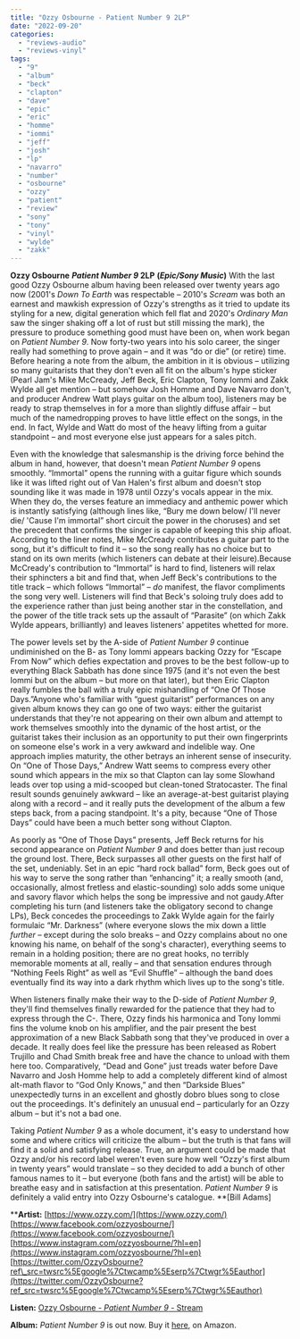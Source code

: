 ```yaml
---
title: "Ozzy Osbourne - Patient Number 9 2LP"
date: "2022-09-20"
categories: 
  - "reviews-audio"
  - "reviews-vinyl"
tags: 
  - "9"
  - "album"
  - "beck"
  - "clapton"
  - "dave"
  - "epic"
  - "eric"
  - "homme"
  - "iommi"
  - "jeff"
  - "josh"
  - "lp"
  - "navarro"
  - "number"
  - "osbourne"
  - "ozzy"
  - "patient"
  - "review"
  - "sony"
  - "tony"
  - "vinyl"
  - "wylde"
  - "zakk"
---
```


**Ozzy Osbourne** **_Patient Number 9_ 2LP** **(_Epic/Sony Music_)** With the last good Ozzy Osbourne album having been released over twenty years ago now (2001's _Down To Earth_ was respectable – 2010's _Scream_ was both an earnest and mawkish expression of Ozzy's strengths as it tried to update its styling for a new, digital generation which fell flat and 2020's _Ordinary Man_ saw the singer shaking off a lot of rust but still missing the mark), the pressure to produce something good must have been on, when work began on _Patient Number 9_. Now forty-two years into his solo career, the singer really had something to prove again – and it was “do or die” (or retire) time. Before hearing a note from the album, the ambition in it is obvious – utilizing so many guitarists that they don't even all fit on the album's hype sticker (Pearl Jam's Mike McCready, Jeff Beck, Eric Clapton, Tony Iommi and Zakk Wylde all get mention – but somehow Josh Homme and Dave Navarro don't, and producer Andrew Watt plays guitar on the album too), listeners may be ready to strap themselves in for a more than slightly diffuse affair – but much of the namedropping proves to have little effect on the songs, in the end. In fact, Wylde and Watt do most of the heavy lifting from a guitar standpoint – and most everyone else just appears for a sales pitch.

Even with the knowledge that salesmanship is the driving force behind the album in hand, however, that doesn't mean _Patient Number 9_ opens smoothly. “Immortal” opens the running with a guitar figure which sounds like it was lifted right out of Van Halen's first album and doesn't stop sounding like it was made in 1978 until Ozzy's vocals appear in the mix. When they do, the verses feature an immediacy and anthemic power which is instantly satisfying (although lines like, “Bury me down below/ I'll never die/ 'Cause I'm immortal” short circuit the power in the choruses) and set the precedent that confirms the singer is capable of keeping this ship afloat. According to the liner notes, Mike McCready contributes a guitar part to the song, but it's difficult to find it – so the song really has no choice but to stand on its own merits (which listeners can debate at their leisure).Because McCready's contribution to “Immortal” is hard to find, listeners will relax their sphincters a bit and find that, when Jeff Beck's contributions to the title track – which follows “Immortal” – _do_ manifest, the flavor compliments the song very well. Listeners will find that Beck's soloing truly does add to the experience rather than just being another star in the constellation, and the power of the title track sets up the assault of “Parasite” (on which Zakk Wylde appears, brilliantly) and leaves listeners' appetites whetted for more.

The power levels set by the A-side of _Patient Number 9_ continue undiminished on the B- as Tony Iommi appears backing Ozzy for “Escape From Now” which defies expectation and proves to be the best follow-up to everything Black Sabbath has done since 1975 (and it's not even the best Iommi but on the album – but more on that later), but then Eric Clapton really fumbles the ball with a truly epic mishandling of “One Of Those Days.”Anyone who's familiar with “guest guitarist” performances on any given album knows they can go one of two ways: either the guitarist understands that they're not appearing on their own album and attempt to work themselves smoothly into the dynamic of the host artist, or the guitarist takes their inclusion as an opportunity to put their own fingerprints on someone else's work in a very awkward and indelible way. One approach implies maturity, the other betrays an inherent sense of insecurity. On “One of Those Days,” Andrew Watt seems to compress every other sound which appears in the mix so that Clapton can lay some Slowhand leads over top using a mid-scooped but clean-toned Stratocaster. The final result sounds genuinely awkward – like an average-at-best guitarist playing along with a record – and it really puts the development of the album a few steps back, from a pacing standpoint. It's a pity, because “One of Those Days” could have been a much better song without Clapton.

As poorly as “One of Those Days” presents, Jeff Beck returns for his second appearance on _Patient Number 9_ and does better than just recoup the ground lost. There, Beck surpasses all other guests on the first half of the set, undeniably. Set in an epic “hard rock ballad” form, Beck goes out of his way to serve the song rather than “enhancing” it; a really smooth (and, occasionally, almost fretless and elastic-sounding) solo adds some unique and savory flavor which helps the song be impressive and not gaudy.After completing his turn (and listeners take the obligatory second to change LPs), Beck concedes the proceedings to Zakk Wylde again for the fairly formulaic “Mr. Darkness” (where everyone slows the mix down a little _further_ – except during the solo breaks – and Ozzy complains about no one knowing his name, on behalf of the song's character), everything seems to remain in a holding position; there are no great hooks, no terribly memorable moments at all, really – and that sensation endures through “Nothing Feels Right” as well as “Evil Shuffle” – although the band does eventually find its way into a dark rhythm which lives up to the song's title.

When listeners finally make their way to the D-side of _Patient Number 9_, they'll find themselves finally rewarded for the patience that they had to express through the C-. There, Ozzy finds his harmonica and Tony Iommi fins the volume knob on his amplifier, and the pair present the best approximation of a new Black Sabbath song that they've produced in over a decade. It really does feel like the pressure has been released as Robert Trujillo and Chad Smith break free and have the chance to unload with them here too. Comparatively, “Dead and Gone” just treads water before Dave Navarro and Josh Homme help to add a completely different kind of almost alt-math flavor to “God Only Knows,” and then “Darkside Blues” unexpectedly turns in an excellent and ghostly dobro blues song to close out the proceedings. It's definitely an unusual end – particularly for an Ozzy album – but it's not a bad one.

Taking _Patient Number 9_ as a whole document, it's easy to understand how some and where critics will criticize the album – but the truth is that fans will find it a solid and satisfying release. True, an argument could be made that Ozzy and/or his record label weren't even sure how well “Ozzy's first album in twenty years” would translate – so they decided to add a bunch of other famous names to it – but everyone (both fans and the artist) will be able to breathe easy and in satisfaction at this presentation. _Patient Number 9_ is definitely a valid entry into Ozzy Osbourne's catalogue. **\[Bill Adams\]

****Artist:** [https://www.ozzy.com/](https://www.ozzy.com/) [https://www.facebook.com/ozzyosbourne/](https://www.facebook.com/ozzyosbourne/) [https://www.instagram.com/ozzyosbourne/?hl=en](https://www.instagram.com/ozzyosbourne/?hl=en) [https://twitter.com/OzzyOsbourne?ref\_src=twsrc%5Egoogle%7Ctwcamp%5Eserp%7Ctwgr%5Eauthor](https://twitter.com/OzzyOsbourne?ref_src=twsrc%5Egoogle%7Ctwcamp%5Eserp%7Ctwgr%5Eauthor)

**Listen:** [Ozzy Osbourne - _Patient Number 9_ - Stream](https://www.youtube.com/watch?v=6c2OCDBVw08&list=OLAK5uy_kLT33gPmSvMfvI7rO6nTUdwPQ9qok1qLM)

**Album:** _Patient Number 9_ is out now. Buy it [here](https://www.amazon.com/s?k=ozzy+osbourne+patient+number+9+vinyl&crid=16MYT8GJSBZI4&sprefix=Ozzy+O%2Caps%2C107&ref=nb_sb_ss_ts-doa-p_7_6), on Amazon.

